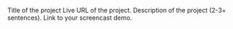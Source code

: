Title of the project
Live URL of the project.
Description of the project (2-3+ sentences).
Link to your screencast demo.
